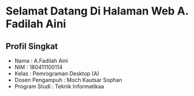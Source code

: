 # Selamat Datang Di Halaman Web A. Fadilah Aini

## **Profil Singkat**
- Nama : A.Fadilah Aini
- NIM : 180411100114
- Kelas : Pemrograman Desktop (A)
- Dosen Pengampuh : Moch Kautsar Sophan
- Program Studi : Teknik Informatikaa